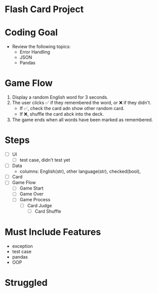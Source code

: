 # Flash Card Project
# Coding Goal
- Review the following topics:
  - Error Handling
  - JSON
  - Pandas
# Game Flow
1. Display a random English word for 3 seconds.
2. The user clicks ✅ if they remembered the word, or ❌ if they didn't.
   - If ✅, check the card adn show other random card.
   - If ❌, shuffle the card abck into the deck.
3. The game ends when all words have been marked as remembered. 
# Steps
- [ ] UI
  - [ ] test case, didn't test yet
- [ ] Data
  - columns: English(str), other language(str), checked(bool), 
- [ ] Card
- [ ] Game Flow
  - [ ] Game Start
  - [ ] Game Over
  - [ ] Game Process
    - [ ] Card Judge
      - [ ] Card Shuffle

# Must Include Features
- exception
- test case
- pandas
- OOP
# Struggled


